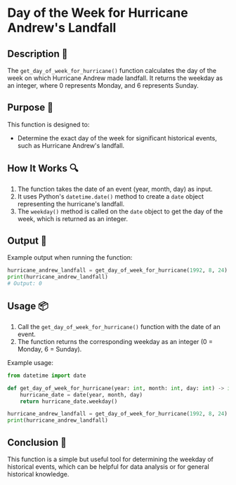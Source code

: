 # Day of the Week for Hurricane Andrew's Landfall

## Description 📝

The `get_day_of_week_for_hurricane()` function calculates the day of the week on which Hurricane Andrew made landfall.
It returns the weekday as an integer, where 0 represents Monday, and 6 represents Sunday.

## Purpose 🎯

This function is designed to:

-   Determine the exact day of the week for significant historical events, such as Hurricane Andrew's landfall.

## How It Works 🔍

1. The function takes the date of an event (year, month, day) as input.
2. It uses Python's `datetime.date()` method to create a `date` object representing the hurricane's landfall.
3. The `weekday()` method is called on the `date` object to get the day of the week, which is returned as an integer.

## Output 📜

Example output when running the function:

```python
hurricane_andrew_landfall = get_day_of_week_for_hurricane(1992, 8, 24)
print(hurricane_andrew_landfall)
# Output: 0
```

## Usage 📦

1. Call the `get_day_of_week_for_hurricane()` function with the date of an event.
2. The function returns the corresponding weekday as an integer (0 = Monday, 6 = Sunday).

Example usage:

```python
from datetime import date

def get_day_of_week_for_hurricane(year: int, month: int, day: int) -> int:
    hurricane_date = date(year, month, day)
    return hurricane_date.weekday()

hurricane_andrew_landfall = get_day_of_week_for_hurricane(1992, 8, 24)
print(hurricane_andrew_landfall)
```

## Conclusion 🚀

This function is a simple but useful tool for determining the weekday of historical events, which can be helpful for data analysis or for general historical knowledge.
